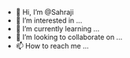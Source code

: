 - 👋 Hi, I’m @Sahraji
- 👀 I’m interested in ...
- 🌱 I’m currently learning ...
- 💞️ I’m looking to collaborate on ...
- 📫 How to reach me ...

<!---
Sahraji/Sahraji is a ✨ special ✨ repository because its `README.md` (this file) appears on your GitHub profile.
You can click the Preview link to take a look at your changes.
--->
